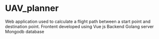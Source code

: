 # UAV_planner
Web application used to calculate a flight path between a start point and destination point.
Frontent developed using Vue js 
Backend Golang server 
Mongodb database
